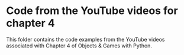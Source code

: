 # Code from the YouTube videos for chapter 4
This folder contains the code examples from the YouTube videos associated with Chapter 4 of Objects & Games with Python.
